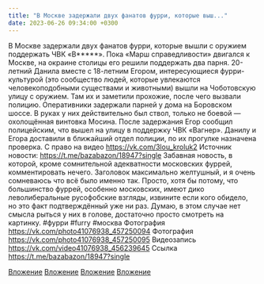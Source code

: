 ```yaml
---
title: "В Москве задержали двух фанатов фурри, которые выш..."
date: 2023-06-26 09:34:00 +0300
---
```


В Москве задержали двух фанатов фурри, которые вышли с оружием поддержать ЧВК «В*****».
Пока «Марш справедливости» двигался к Москве, на окраине столицы его решили поддержать два парня. 20-летний Данила вместе с 18-летним Егором, интересующиеся фурри-культурой (это сообщество людей, которые увлекаются человекоподобными существами и животными) вышли на Чоботовскую улицу с оружием. Там их и заметили прохожие, после чего вызвали полицию.
Оперативники задержали парней у дома на Боровском шоссе. В руках у них действительно был ствол, только не боевой — охолощённая винтовка Мосина. После задержания Егор сообщил полицейским, что вышел на улицу в поддержку ЧВК «Вагнер». Данилу и Егора доставили в ближайший отдел полиции, по их прогулке назначена проверка.
С право на видео https://vk.com/3lou_kroluk2
Источник новости: https://t.me/bazabazon/18947?single
Забавная новость, в которой, кроме сомнительной адекватности московских фуррей, комментировать нечего.
Заголовок максимально желтушный, и я очень сомневаюсь что всё было именно так. Просто, хотя бы потому, что большинство фуррей, особенно московских, имеют дико леволиберальные русофобские взгляды, извините если кого обидело, но это факт подтверждённый уже ни раз.
Думаю, в этом случае нет смысла рыться у них в голове, достаточно просто смотреть на картинку.
#фурри #furry #москва
Фотография
https://vk.com/photo41076938_457250094
Фотография
https://vk.com/photo41076938_457250095
Видеозапись
https://vk.com/video41076938_456239645
Ссылка
https://t.me/bazabazon/18947?single

[Вложение](https://vk.com/photo41076938_457250094)
[Вложение](https://vk.com/photo41076938_457250095)
[Вложение](https://vk.com/video41076938_456239645)
[Вложение](https://t.me/bazabazon/18947?single)
